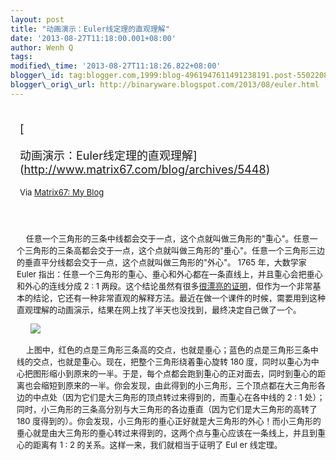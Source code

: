 ```yaml
--- 
layout: post 
title: "动画演示：Euler线定理的直观理解" 
date: '2013-08-27T11:18:00.001+08:00' 
author: Wenh Q
tags:
modified\_time: '2013-08-27T11:18:26.822+08:00' 
blogger\_id: tag:blogger.com,1999:blog-4961947611491238191.post-5502208509430272811
blogger\_orig\_url: http://binaryware.blogspot.com/2013/08/euler.html
---
```

<div style="margin: 10px; padding: 5px;">

<div style="font-size: 18px;">

[

动画演示：Euler线定理的直观理解](http://www.matrix67.com/blog/archives/5448)

</div>

<div style="font-size: 13px;">

Via [Matrix67: My Blog](http://www.matrix67.com/blog)

</div>

</div>

<div style="font-size: 13px; padding: 15px 0 10px 10px;">

    任意一个三角形的三条中线都会交于一点，这个点就叫做三角形的"重心"。任意一个三角形的三条高都会交于一点，这个点就叫做三角形的"垂心"。任意一个三角形三边的垂直平分线都会交于一点，这个点就叫做三角形的"外心"。
1765 年，大数学家 Euler
指出：任意一个三角形的重心、垂心和外心都在一条直线上，并且重心会把垂心和外心的连线分成
2 : 1
两段。这个结论虽然有很多[很漂亮的证明](http://www.matrix67.com/blog/archives/4340)，但作为一个非常基本的结论，它还有一种非常直观的解释方法。最近在做一个课件的时候，需要用到这种直观理解的动画演示，结果在网上找了半天也没找到，最终决定自己做了一个。

      ![](http://www.matrix67.com/blogimage_2013/201308241.gif)

    上图中，红色的点是三角形三条高的交点，也就是垂心；蓝色的点是三角形三条中线的交点，也就是重心。现在，把整个三角形绕着重心旋转
180
度，同时以重心为中心把图形缩小到原来的一半。于是，每个点都会跑到重心的正对面去，同时到重心的距离也会缩短到原来的一半。你会发现，由此得到的小三角形，三个顶点都在大三角形各边的中点处（因为它们是大三角形的顶点转过来得到的，而重心在各中线的
2 : 1
处）；同时，小三角形的三条高分别与大三角形的各边垂直（因为它们是大三角形的高转了
180
度得到的）。你会发现，小三角形的垂心正好就是大三角形的外心！而小三角形的垂心就是由大三角形的垂心转过来得到的，这两个点与重心应该在一条线上，并且到重心的距离有
1 : 2 的关系。这样一来，我们就相当于证明了 Eul er 线定理。

</div>
